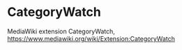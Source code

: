 # CategoryWatch
MediaWiki extension CategoryWatch, https://www.mediawiki.org/wiki/Extension:CategoryWatch
